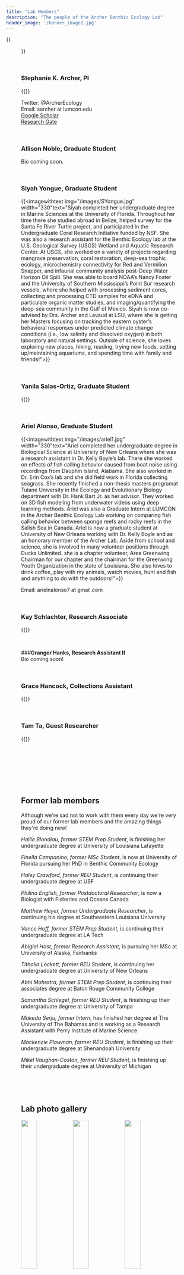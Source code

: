 ```yaml
---
title: "Lab Members"
description: "The people of the Archer Benthic Ecology Lab"
header_image: '/banner_image2.jpg'
---
```


{{<figure src="/images/people_banner.jpg" width="1000" align="float: center">}}

<br>

### **Stephanie K. Archer, PI**     

{{<imagewithtext img="/images/IMG_0103.jpg" width="330" text="Dr. Archer completed her PhD at North Carolina State University where she worked in the Layman Lab studying how sponges alter community composition and ecosystem function in tropical and subtropical nearshore marine ecosystems. She then moved on to work for Fisheries and Oceans Canada in multiple capacities. There she studied species interactions and ecosystem function of Glass Sponge Reefs and worked to develop efficient monitoring methods grounded in a strong understanding of the behavior and ecology of keystone species. She is now an Assistant Professor at LUMCON where she heads a lab focused on coastal Louisiana and Gulf of Mexico sponges, oyster reefs, and other biogenic habitats. Outside of work she has a healthy obsession with University of Georgia football (go Dawgs!), loves to cook and read, and enjoys gardening, wood working, kayaking, and generally being outside.">}}

Twitter: @ArcherEcology  
Email: sarcher at lumcon.edu  
[Google Scholar](https://scholar.google.com/citations?user=pSv8vDwAAAAJ&hl=en "Google Scholar")  
[Research Gate](https://www.researchgate.net/profile/Stephanie_Archer3 "Research Gate")  

<br>

### **Allison Noble, Graduate Student**  
Bio coming soon.  

<br>

### **Siyah Yongue, Graduate Student**  
{{<imagewithtext img="/images/SYongue.jpg" width="330"text="Siyah completed her undergraduate degree in Marine Sciences at the University of Florida. Throughout her time there she studied abroad in Belize, helped survey for the Santa Fe River Turtle project, and participated in the Undergraduate Coral Research Initiative funded by NSF. She was also a research assistant for the Benthic Ecology lab at the U.S. Geological Survey (USGS) Wetland and Aquatic Research Center. At USGS, she worked on a variety of projects regarding mangrove preservation, coral restoration, deep-sea trophic ecology, microchemistry connectivity for Red and Vermilion Snapper, and infaunal community analysis post-Deep Water Horizon Oil Spill. She was able to board NOAA’s Nancy Foster and the University of Southern Mississippi’s Point Sur research vessels, where she helped with processing sediment cores, collecting and processing CTD samples for eDNA and particulate organic matter studies, and imaging/quantifying the deep-sea community in the Gulf of Mexico. Siyah is now co-advised by Drs. Archer and Lavaud at LSU, where she is getting her Masters focusing on tracking the eastern oyster’s behavioral responses under predicted climate change conditions (i.e., low salinity and dissolved oxygen) in both laboratory and natural settings. Outside of science, she loves exploring new places, hiking, reading, trying new foods, setting up/maintaining aquariums, and spending time with family and friends!">}}  

<br> 

### **Yanila Salas-Ortiz, Graduate Student**  
{{<imagewithtextright img="/images/YanilaField.jpg" width="330" text="Originally from Puerto Rico, Yanila received her BS in Chemistry from University of New Orleans (UNO). During her bachelor’s she worked on multiple projects in materials and analytical chemistry. Yanila chose to continue her academic journey at UNO, a decision that led her to her current position as a PhD candidate specializing in environmental and analytical chemistry. Her relationship with the Archer group started as a collaboration for the field work/sampling campaign in Abaco Island, The Bahamas, to monitor the health of seagrass beds and their recovery after Hurricane Dorian. In addition to the field work, she analyzed the samples for heavy metals and persistent organic pollutants. Today, Yanila’s doctoral research, co-advised by Drs. Stephanie Archer and Phoebe Zito at UNO focuses on monitoring heavy metal concentrations in subtropical aquatic ecosystems. Despite her busy schedule, Yanila believes in maintaining a balanced lifestyle. Outside the lab, she loves to swim, watch movies and spend time with her loved ones.">}}  

<br>  

### **Ariel Alonso, Graduate Student**  

{{<imagewithtext img="/images/ariel1.jpg" width="330"text="Ariel completed her undergraduate degree in Biological Science at University of New Orleans where she was a research assistant in Dr. Kelly Boyle’s lab. There she worked on effects of fish calling behavior caused from boat noise using recordings from Dauphin Island, Alabama. She also worked in Dr. Erin Cox’s lab and she did field work in Florida collecting seagrass. She recently finished a non-thesis masters programat Tulane University in the Ecology and Evolutionary Biology department with Dr. Hank Bart Jr. as her advisor. They worked on 3D fish modeling from underwater videos using deep learning methods. Ariel was also a Graduate Intern at LUMCON in the Archer Benthic Ecology Lab working on comparing fish calling behavior between sponge reefs and rocky reefs in the Salish Sea in Canada. Ariel is now a graduate student at University of New Orleans working with Dr. Kelly Boyle and as an honorary member of the Archer Lab. Aside from school and science, she is involved in many volunteer positions through Ducks Unlimited. she is a chapter volunteer, Area Greenwing Chairman for our chapter and the chairman for the Greenwing Youth Organization in the state of Louisiana. She also loves to drink coffee, play with my animals, watch movies, hunt and fish and anything to do with the outdoors!">}} 

Email: arielnalonso7 at gmail.com 
 
<br>


### **Kay Schlachter, Research Associate**  
{{<imagewithtextright img="/images/kay.jpg" width="330" text="Kay is the current Research Associate in the Archer Lab. She graduated from the University of Virginia with a B.S. degree in Environmental Science in 2022. While at UVA she worked in Dr. Max Castorani’s coastal marine ecology lab and through the Virginia Coast Reserve LTER to study suspended algal dynamics in a seagrass meadow landscape. She then went on to study the phenology of arctic phytoplankton blooms and blue whale migrations through the University of Iceland. Now she is working on a number of exciting projects at LUMCON and beginning to apply for Ph.D. programs. When she isn’t at work, Kay enjoys crocheting, gardening, and doing as much yoga as she can before her arms give out.">}} 

<br>

###**Granger Hanks, Research Assistant II**  
Bio coming soon!

<br>

### **Grace Hancock, Collections Assistant**  

{{<imagewithtext img="/images/grace.jpg" width="330" text="Grace Hancock is currently the collections assistant for LUMCON’s Coastal Marine Biodiversity Collection. She is originally from Portland OR but received her bachelor's degree in Biology and Spanish from Kalamazoo College in June 2022 where she worked with Dr. Santiago Salinas in the Kalamazoo College Fish Lab. There, they studied the effects of temperature fluctuations on a species of estuarine fish that exhibit temperature-dependent sex determination. She also spent a period of time interning at the GEMM lab at the Hatfield Marine Science Center studying Blue whale migration. Both of these experiences encouraged her to pursue a career in marine biology and ignited her curiosity of marine fauna. When she isn't hanging out in the collections room, she enjoys anything that gets her outside, reading, sewing, and playing music with her family!">}}

<br>

### **Tam Ta, Guest Researcher**  

{{<imagewithtextright img="/images/PXL_20210815_180937220_2.jpg" width="330" text="Tam is currently an undergrad at the University of Washington majoring in Environmental Science and Medical Laboratory Science. She started at LUMCON as an REU Intern where she examined fish calling behaviors in glass sponge reef ecosystems. Going forward, she will be working on a passive acoustic research project looking at fish calling behaviors and biodiversity in glass sponge reefs. Tam is also worked as a Student Assistant in the Quantitative Conservation Lab at the University of Washington. She is currently working through data entry and camera trap processing for seabird monitoring in the Channel Islands National Park. When she is not working, you can find her hiking, embroidering, and drinking bubble tea.">}}

<br>
<br>
<br>
<br>
<br>
<br>


## Former lab members
Although we're sad not to work with them every day we're very proud of our former lab members and the amazing things they're doing now!

*Hallie Blondiau, former STEM Prep Student*, is finishing her undergraduate degree at University of Louisiana Lafayette

*Finella Campanino, former MSc Student*, is now at University of Florida pursuing her PhD in Benthic Community Ecology

*Haley Crawford, former REU Student*, is continuing their undergraduate degree at USF

*Philina English, former Postdoctoral Researcher*, is now a Biologist with Fisheries and Oceans Canada  

*Matthew Heyer, former Undergraduate Researcher*, is continuing his degree at Southeastern Louisiana University

*Vance Hoff, former STEM Prep Student*, is continuing their undergraduate degree at LA Tech

*Abigial Host, former Research Assistant*, is pursuing her MSc at University of Alaska, Fairbanks
  
*Tithalia Lockett, former REU Student*, is continuing her undergraduate degree at University of New Orleans

*Abhi Mohratra, former STEM Prep Student*, is continuing their associates degree at Baton Rouge Community College

*Samantha Schlegel, former REU Student*, is finishing up their undergraduate degree at University of Tampa

*Makeda Serju, former Intern*, has finished her degree at The University of The Bahamas and is working as a Research Assistant with Perry Institute of Marine Science

*Mackenzie Plowman, former REU Student*, is finishing up their undergraduate degree at Shenandoah University

*Mikel Vaughan-Coston, former REU Student*, is finishing up their undergraduate degree at University of Michigan


<br>
<br>
<br>

## Lab photo gallery
<p float="left">
  <img src="/images/sampling_MH.jpg" width="32%" />
  <img src="/images/IMG_9267.jpg" width="32%" /> 
  <img src="/images/camp_abaco_1.jpg" width="32%" />
</p>
<p float="left">
  <img src="/images/steph_makeda.jpg" width="49%" />
  <img src="/images/Steph_finella.JPG" width="49%" /> 
</p>
<p float="left">
  <img src="/images/aa_IMG_9300.jpg" width="32%" />
  <img src="/images/makeda_yanilla.JPG" width="32%" /> 
  <img src="/images/b_IMG_3137.jpg" width="32%" />
</p>
<p float="left">
  <img src="/images/steph_makeda_2.jpg" width="33%" />
  <img src="/images/erin_makeda_abigail.jpg" width="65%" /> 
</p>
<p float="left">
  <img src="/images/AbbyHaleyTank.jpg" width="32%" />
  <img src="/images/fia_jill_lab.jpg" width="32%" /> 
  <img src="/images/YanilaField.jpg" width="32%" />
</p>
<p float="left">
  <img src="/images/ryannstjoe.jpg" width="32%" />
  <img src="/images/StephSnorkel.jpg" width="32%" /> 
  <img src="/images/summer22group2.HEIC" width="32%" />
</p>
